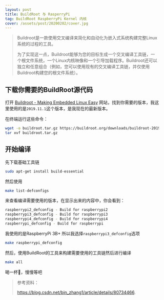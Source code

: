 ```yaml
---
layout: post
title: BuildRoot 与 RasperryPi
tag: BuildRoot RaspberryPi Kernel 内核
cover: /assets/post/20200202/cover.jpg
---
```


>Buildroot是一款使用交叉编译来简化和自动化为嵌入式系统构建完整Linux系统的过程的工具。
>
>为了实现这一点，Buildroot能够为您的目标生成一个交叉编译工具链，一个根文件系统，一个Linux内核映像和一个引导加载程序。Buildroot还可以独立和任意组合（例如，您可以使用现有的交叉编译工具链，并仅使用Buildroot构建您的根文件系统）。



## 下载你需要的BuildRoot源代码

打开 [Buildroot - Making Embedded Linux Easy](https://buildroot.org/download.html) 网站，找到你需要的版本，我这里使用的是`2019.11.1`这个版本，是我现在的最新版本。

在终端运行这些命令：

```bash
wget -o buildroot.tar.gz https://buildroot.org/downloads/buildroot-2019.11.1.tar.gz
tar xvf buildroot.tar.gz
```



## 开始编译

先下载基础工具链

```bash
sudo apt-get install build-essential
```

然后使用

```bash
make list-defconfigs 
```

来查看编译需要使用的版本，在显示出来的内容中，你会看到：

```bash
raspberrypi2_defconfig - Build for raspberrypi2
raspberrypi3_defconfig - Build for raspberrypi3
raspberrypi4_defconfig - Build for raspberrypi4
raspberrypi_defconfig - Build for raspberrypi
```

我使用的是RaspberryPi 3B+ 所以我选择`raspberrypi3_defconfig`选项

```bash
make raspberrypi_defconfig
```

然后，使用BuildRoot的工具来构建需要使用的工具链然后进行编译

```bash
make all
```

喝一杯🍵，慢慢等吧



> 参考资料：
>
> https://blog.csdn.net/bin_zhang1/article/details/80734466. 
